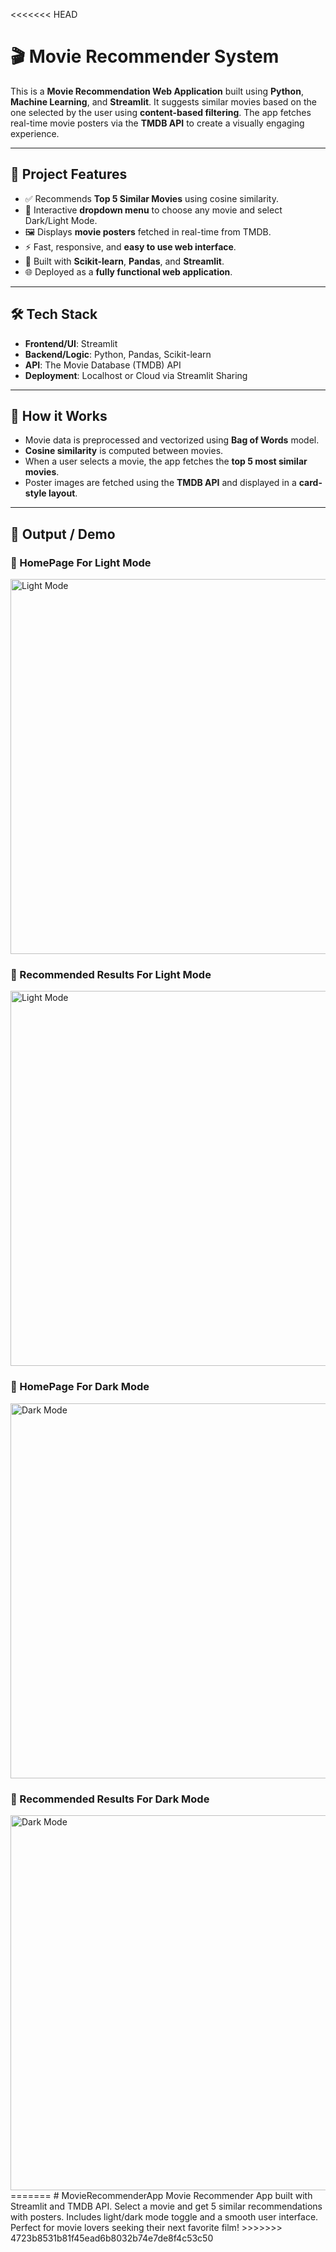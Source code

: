 <<<<<<< HEAD
# 🎬 Movie Recommender System

This is a **Movie Recommendation Web Application** built using **Python**, **Machine Learning**, and **Streamlit**. It suggests similar movies based on the one selected by the user using **content-based filtering**. The app fetches real-time movie posters via the **TMDB API** to create a visually engaging experience.

---

## 🚀 Project Features

- ✅ Recommends **Top 5 Similar Movies** using cosine similarity.
- 🎥 Interactive **dropdown menu** to choose any movie and select Dark/Light Mode.
- 🖼️ Displays **movie posters** fetched in real-time from TMDB.
- ⚡ Fast, responsive, and **easy to use web interface**.
- 🧠 Built with **Scikit-learn**, **Pandas**, and **Streamlit**.
- 🌐 Deployed as a **fully functional web application**.

---

## 🛠️ Tech Stack

- **Frontend/UI**: Streamlit
- **Backend/Logic**: Python, Pandas, Scikit-learn
- **API**: The Movie Database (TMDB) API
- **Deployment**: Localhost or Cloud via Streamlit Sharing

---

## 🧠 How it Works

- Movie data is preprocessed and vectorized using **Bag of Words** model.
- **Cosine similarity** is computed between movies.
- When a user selects a movie, the app fetches the **top 5 most similar movies**.
- Poster images are fetched using the **TMDB API** and displayed in a **card-style layout**.

---

## 📸 Output / Demo

### 🔻 HomePage For Light Mode
<img src="https://github.com/amit1025i/MovieRecommenderApp/raw/main/assets/white_h.png" alt="Light Mode" width="600"/>

### 📍 Recommended Results For Light Mode
<img src="https://github.com/amit1025i/MovieRecommenderApp/raw/main/assets/white_m.png" alt="Light Mode" width="600"/>

### 🔻 HomePage For Dark Mode
<img src="https://github.com/amit1025i/MovieRecommenderApp/raw/main/assets/black_h.png" alt="Dark Mode" width="600"/>

### 📍 Recommended Results For Dark Mode
<img src="https://github.com/amit1025i/MovieRecommenderApp/raw/main/assets/black_m.png" alt="Dark Mode" width="600"/>
=======
# MovieRecommenderApp
Movie Recommender App built with Streamlit and TMDB API. Select a movie and get 5 similar recommendations with posters. Includes light/dark mode toggle and a smooth user interface. Perfect for movie lovers seeking their next favorite film!
>>>>>>> 4723b8531b81f45ead6b8032b74e7de8f4c53c50
